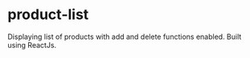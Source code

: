 # product-list
Displaying list of products with add and delete functions enabled. Built using ReactJs.
